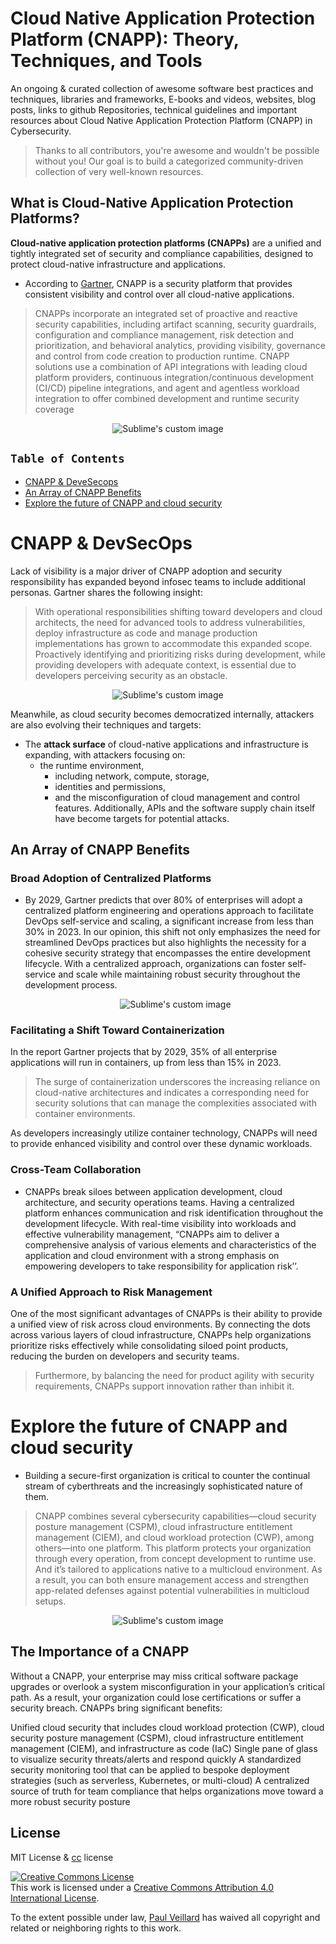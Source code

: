 # Cloud Native Application Protection Platform (CNAPP): Theory, Techniques, and Tools


An ongoing & curated collection of awesome software best practices and techniques, libraries and frameworks, E-books and videos, websites, blog posts, links to github Repositories, technical guidelines and important resources about Cloud Native Application Protection Platform (CNAPP) in Cybersecurity.
> Thanks to all contributors, you're awesome and wouldn't be possible without you! Our goal is to build a categorized community-driven collection of very well-known resources.


## What is Cloud-Native Application Protection Platforms?

**Cloud-native application protection platforms (CNAPPs)** are a unified and tightly integrated set of security and compliance capabilities, designed to protect cloud-native infrastructure and applications. 
- According to [Gartner](https://www.gartner.com/reviews/market/cloud-native-application-protection-platforms), CNAPP is a security platform that provides consistent visibility and control over all cloud-native applications.

> CNAPPs incorporate an integrated set of proactive and reactive security capabilities, including artifact scanning, security guardrails, configuration and compliance management, risk detection and prioritization, and behavioral analytics, providing visibility, governance and control from code creation to production runtime. CNAPP solutions use a combination of API integrations with leading cloud platform providers, continuous integration/continuous development (CI/CD) pipeline integrations, and agent and agentless workload integration to offer combined development and runtime security coverage




<p align="center">
  <img src="https://github.com/paulveillard/cybersecurity-cnapp/blob/main/img/cnapp.jpg?raw=true" alt="Sublime's custom image"/>
</p>

## `Table of Contents`
 - [CNAPP & DeveSecops](#)
 - [An Array of CNAPP Benefits](#)
 - [Explore the future of CNAPP and cloud security](#)

# CNAPP & DevSecOps
Lack of visibility is a major driver of CNAPP adoption and security responsibility has expanded beyond infosec teams to include additional personas. Gartner shares the following insight:  

> With operational responsibilities shifting toward developers and cloud architects, the need for advanced tools to address vulnerabilities, deploy infrastructure as code and manage production implementations has grown to accommodate this expanded scope. Proactively identifying and prioritizing risks during development, while providing developers with adequate context, is essential due to developers perceiving security as an obstacle.

<p align="center">
  <img src="https://github.com/paulveillard/cybersecurity-cnapp/blob/main/img/cnapp-1.png?raw=true" alt="Sublime's custom image"/>
</p>

Meanwhile, as cloud security becomes democratized internally, attackers are also evolving their techniques and targets: 

- The **attack surface** of cloud-native applications and infrastructure is expanding, with attackers focusing on:
  - the runtime environment,
    - including network, compute, storage,
    -  identities and permissions,
    -  and the misconfiguration of cloud management and control features.
Additionally, APIs and the software supply chain itself have become targets for potential attacks.

## An Array of CNAPP Benefits 
### Broad Adoption of Centralized Platforms 

- By 2029, Gartner predicts that over 80% of enterprises will adopt a centralized platform engineering and operations approach to facilitate DevOps self-service and scaling, a significant increase from less than 30% in 2023. In our opinion, this shift not only emphasizes the need for streamlined DevOps practices but also highlights the necessity for a cohesive security strategy that encompasses the entire development lifecycle. With a centralized approach, organizations can foster self-service and scale while maintaining robust security throughout the development process.

  <p align="center">
  <img src="https://github.com/paulveillard/cybersecurity-cnapp/blob/main/img/cnapp-2.png?raw=true" alt="Sublime's custom image"/>
</p>

### Facilitating a Shift Toward Containerization 
In the report Gartner projects that by 2029, 35% of all enterprise applications will run in containers, up from less than 15% in 2023.  

> The surge of containerization underscores the increasing reliance on cloud-native architectures and indicates a corresponding need for security solutions that can manage the complexities associated with container environments.  

As developers increasingly utilize container technology, CNAPPs will need to provide enhanced visibility and control over these dynamic workloads.  

### Cross-Team Collaboration 
- CNAPPs break siloes between application development, cloud architecture, and security operations teams. Having a centralized platform enhances communication and risk identification throughout the development lifecycle. With real-time visibility into workloads and effective vulnerability management, “CNAPPs aim to deliver a comprehensive analysis of various elements and characteristics of the application and cloud environment with a strong emphasis on empowering developers to take responsibility for application risk’’. 

### A Unified Approach to Risk Management  
One of the most significant advantages of CNAPPs is their ability to provide a unified view of risk across cloud environments. By connecting the dots across various layers of cloud infrastructure, CNAPPs help organizations prioritize risks effectively while consolidating siloed point products, reducing the burden on developers and security teams. 

> Furthermore, by balancing the need for product agility with security requirements, CNAPPs support innovation rather than inhibit it.

# Explore the future of CNAPP and cloud security
- Building a secure-first organization is critical to counter the continual stream of cyberthreats and the increasingly sophisticated nature of them. 
> CNAPP combines several cybersecurity capabilities—cloud security posture management (CSPM), cloud infrastructure entitlement management (CIEM), and cloud workload protection (CWP), among others—into one platform. This platform protects your organization through every operation, from concept development to runtime use. And it’s tailored to applications native to a multicloud environment. As a result, you can both ensure management access and strengthen app-related defenses against potential vulnerabilities in multicloud setups.

  <p align="center">
  <img src="https://github.com/paulveillard/cybersecurity-cnapp/blob/main/img/cnapp-3.png?raw=true" alt="Sublime's custom image"/>
</p>


## The Importance of a CNAPP
Without a CNAPP, your enterprise may miss critical software package upgrades or overlook a system misconfiguration in your application’s critical path. As a result, your organization could lose certifications or suffer a security breach. CNAPPs bring significant benefits:

Unified cloud security that includes cloud workload protection (CWP), cloud security posture management (CSPM), cloud infrastructure entitlement management (CIEM), and infrastructure as code (IaC)
Single pane of glass to visualize security threats/alerts and respond quickly
A standardized security monitoring tool that can be applied to bespoke deployment strategies (such as serverless, Kubernetes, or multi-cloud)
A centralized source of truth for team compliance that helps organizations move toward a more robust security posture




## License
MIT License & [cc](https://creativecommons.org/licenses/by/4.0/) license

<a rel="license" href="http://creativecommons.org/licenses/by/4.0/"><img alt="Creative Commons License" style="border-width:0" src="https://i.creativecommons.org/l/by/4.0/88x31.png" /></a><br />This work is licensed under a <a rel="license" href="http://creativecommons.org/licenses/by/4.0/">Creative Commons Attribution 4.0 International License</a>.


To the extent possible under law, [Paul Veillard](https://github.com/paulveillard/) has waived all copyright and related or neighboring rights to this work.

